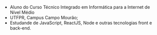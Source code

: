- Aluno do Curso Técnico Integrado em Informática para a Internet de Nível Médio
- UTFPR, Campus Campo Mourão;
- Estudande de JavaScript, ReactJS, Node e outras tecnologias front e back-end.

